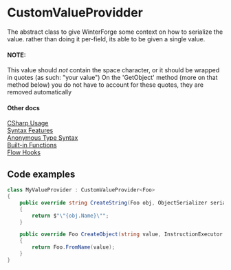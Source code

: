 # CustomValueProvidder
The abstract class to give WinterForge some context on how to serialize the value.
rather than doing it per-field, its able to be given a single value.

#### NOTE:
This value should *not* contain the space character, or it should be wrapped in quotes (as such: "your value")
On the 'GetObject' method (more on that method below) you do not have to account for these quotes, they are removed automatically

#### Other docs
[CSharp Usage](CSharp_Usage.md)  
[Syntax Features](Syntax_Features.md)  
[Anonymous Type Syntax](Anonymous_Type_Syntax.md)  
[Built-in Functions](WinterForge_Built-in_Functions.md)  
[Flow Hooks](FlowHooks.md)  

## Code examples
```cs
class MyValueProvider : CustomValueProvider<Foo>
{
    public override string CreateString(Foo obj, ObjectSerializer serializer)
    {
        return $"\"{obj.Name}\"";
    }

    public override Foo CreateObject(string value, InstructionExecutor executor)
    {
        return Foo.FromName(value);
    }
}

```